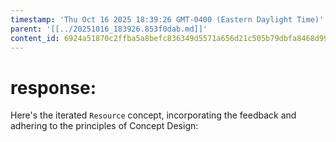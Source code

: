 ```yaml
---
timestamp: 'Thu Oct 16 2025 18:39:26 GMT-0400 (Eastern Daylight Time)'
parent: '[[../20251016_183926.853f0dab.md]]'
content_id: 6924a51870c2ffba5a8befc836349d5571a656d21c505b79dbfa8468d996f408
---
```


# response:

Here's the iterated `Resource` concept, incorporating the feedback and adhering to the principles of Concept Design:
